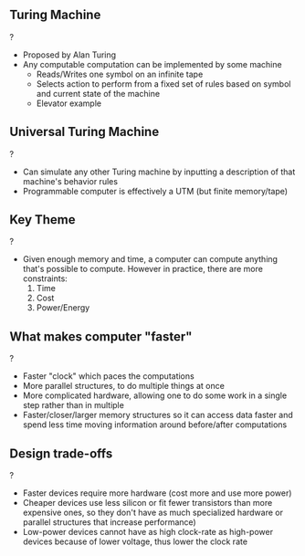 ## Turing Machine
?
- Proposed by Alan Turing
- Any computable computation can be implemented by some machine
	- Reads/Writes one symbol on an infinite tape
	- Selects action to perform from a fixed set of rules based on symbol and current state of the machine
	- Elevator example
<!--SR:!2025-06-22,4,270-->

## Universal Turing Machine
?
- Can simulate any other Turing machine by inputting a description of that machine's behavior rules
- Programmable computer is effectively a UTM (but finite memory/tape)
<!--SR:!2025-06-22,4,270-->

## Key Theme
?
- Given enough memory and time, a computer can compute anything that's possible to compute. However in practice, there are more constraints:
	1. Time
	2. Cost
	3. Power/Energy

## What makes computer "faster"
?
- Faster "clock" which paces the computations
- More parallel structures, to do multiple things at once
- More complicated hardware, allowing one to do some work in a single step rather than in multiple
- Faster/closer/larger memory structures so it can access data faster and spend less time moving information around before/after computations
<!--SR:!2025-06-21,3,250-->

## Design trade-offs
?
- Faster devices require more hardware (cost more and use more power)
- Cheaper devices use less silicon or fit fewer transistors than more expensive ones, so they don't have as much specialized hardware or parallel structures that increase performance)
- Low-power devices cannot have as high clock-rate as high-power devices because of lower voltage, thus lower the clock rate
<!--SR:!2025-06-21,3,250-->
